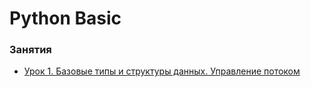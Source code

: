 # Python Basic


### Занятия

- [Урок 1. Базовые типы и структуры данных. Управление потоком](lessons/lesson.01/)
